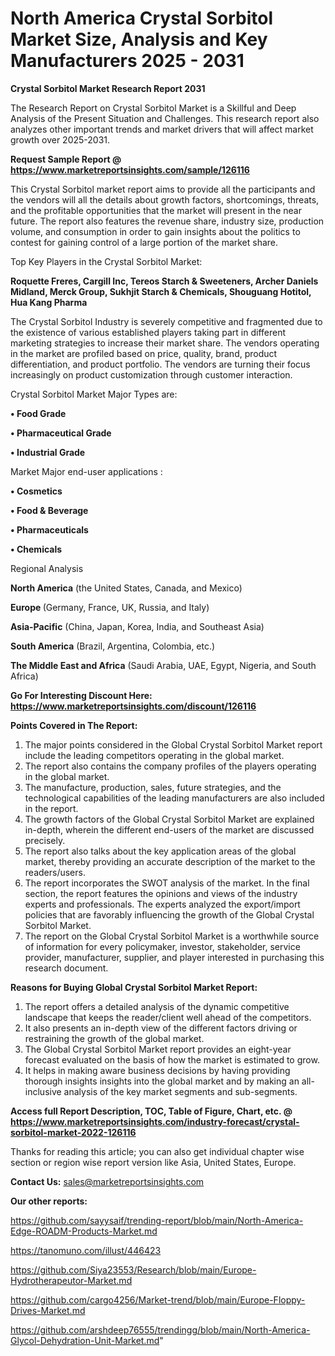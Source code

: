 # North America Crystal Sorbitol Market Size, Analysis and Key Manufacturers 2025 - 2031

<strong>Crystal Sorbitol Market Research Report 2031</strong>

The Research Report on Crystal Sorbitol Market is a Skillful and Deep Analysis of the Present Situation and Challenges. This research report also analyzes other important trends and market drivers that will affect market growth over 2025-2031.

<strong>Request Sample Report @ <a href=https://www.marketreportsinsights.com/sample/126116>https://www.marketreportsinsights.com/sample/126116</a></strong>

This Crystal Sorbitol market report aims to provide all the participants and the vendors will all the details about growth factors, shortcomings, threats, and the profitable opportunities that the market will present in the near future. The report also features the revenue share, industry size, production volume, and consumption in order to gain insights about the politics to contest for gaining control of a large portion of the market share.

Top Key Players in the Crystal Sorbitol Market:

<strong>Roquette Freres, Cargill Inc, Tereos Starch & Sweeteners, Archer Daniels Midland, Merck Group, Sukhjit Starch & Chemicals, Shouguang Hotitol, Hua Kang Pharma</strong>

The Crystal Sorbitol Industry is severely competitive and fragmented due to the existence of various established players taking part in different marketing strategies to increase their market share. The vendors operating in the market are profiled based on price, quality, brand, product differentiation, and product portfolio. The vendors are turning their focus increasingly on product customization through customer interaction.

Crystal Sorbitol Market Major Types are:

<strong>• Food Grade

• Pharmaceutical Grade

• Industrial Grade</strong>

Market Major end-user applications :

<strong>• Cosmetics

• Food & Beverage

• Pharmaceuticals

• Chemicals</strong>

Regional Analysis

</u><strong><b>North America</b></strong> (the United States, Canada, and Mexico)

<strong><b>Europe </b></strong>(Germany, France, UK, Russia, and Italy)

<strong><b>Asia-Pacific</b></strong> (China, Japan, Korea, India, and Southeast Asia)

<strong><b>South America</b></strong> (Brazil, Argentina, Colombia, etc.)

<strong><b>The Middle East and Africa</b></strong> (Saudi Arabia, UAE, Egypt, Nigeria, and South Africa)

<strong>Go For Interesting Discount Here: <a href=https://www.marketreportsinsights.com/discount/126116>https://www.marketreportsinsights.com/discount/126116</a></strong>

<strong>Points Covered in The Report:</strong>
<ol>
  <li>The major points considered in the Global Crystal Sorbitol Market report include the leading competitors operating in the global market.</li>
  <li>The report also contains the company profiles of the players operating in the global market.</li>
  <li>The manufacture, production, sales, future strategies, and the technological capabilities of the leading manufacturers are also included in the report.</li>
  <li>The growth factors of the Global Crystal Sorbitol Market are explained in-depth, wherein the different end-users of the market are discussed precisely.</li>
  <li>The report also talks about the key application areas of the global market, thereby providing an accurate description of the market to the readers/users.</li>
  <li>The report incorporates the SWOT analysis of the market. In the final section, the report features the opinions and views of the industry experts and professionals. The experts analyzed the export/import policies that are favorably influencing the growth of the Global Crystal Sorbitol Market.</li>
  <li>The report on the Global Crystal Sorbitol Market is a worthwhile source of information for every policymaker, investor, stakeholder, service provider, manufacturer, supplier, and player interested in purchasing this research document.</li>
</ol>
<strong>Reasons for Buying Global Crystal Sorbitol Market Report:</strong>

<ol>
  <li>The report offers a detailed analysis of the dynamic competitive landscape that keeps the reader/client well ahead of the competitors.</li>
  <li>It also presents an in-depth view of the different factors driving or restraining the growth of the global market.</li>
  <li>The Global Crystal Sorbitol Market report provides an eight-year forecast evaluated on the basis of how the market is estimated to grow.</li>
  <li>It helps in making aware business decisions by having providing thorough insights insights into the global market and by making an all-inclusive analysis of the key market segments and sub-segments.</li>
</ol>
<strong>Access full Report Description, TOC, Table of Figure, Chart, etc. @ <a href=https://www.marketreportsinsights.com/industry-forecast/crystal-sorbitol-market-2022-126116>https://www.marketreportsinsights.com/industry-forecast/crystal-sorbitol-market-2022-126116</a></strong>


Thanks for reading this article; you can also get individual chapter wise section or region wise report version like Asia, United States, Europe.

<strong>Contact Us:</strong>
sales@marketreportsinsights.com

<strong>Our other reports:</strong>

<a href=https://github.com/sayysaif/trending-report/blob/main/North-America-Edge-ROADM-Products-Market.md>https://github.com/sayysaif/trending-report/blob/main/North-America-Edge-ROADM-Products-Market.md</a>

<a href=https://tanomuno.com/illust/446423>https://tanomuno.com/illust/446423</a>

<a href=https://github.com/Siya23553/Research/blob/main/Europe-Hydrotherapeutor-Market.md>https://github.com/Siya23553/Research/blob/main/Europe-Hydrotherapeutor-Market.md</a>

<a href=https://github.com/cargo4256/Market-trend/blob/main/Europe-Floppy-Drives-Market.md>https://github.com/cargo4256/Market-trend/blob/main/Europe-Floppy-Drives-Market.md</a>

<a href=https://github.com/arshdeep76555/trendingg/blob/main/North-America-Glycol-Dehydration-Unit-Market.md>https://github.com/arshdeep76555/trendingg/blob/main/North-America-Glycol-Dehydration-Unit-Market.md</a>"
